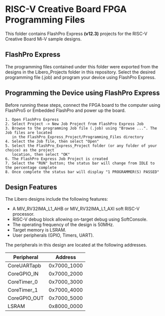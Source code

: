 # RISC-V Creative Board FPGA Programming Files

This folder contains FlashPro Express **(v12.3)** projects for the RISC-V Creative Board Mi-V sample designs.

## FlashPro Express
The programming files contained under this folder were exported from the designs in the Libero_Projects folder in this repository. Select the desired programming file (.job) and program your device using FlashPro Express.

## Programming the Device using FlashPro Express
 Before running these steps, connect the FPGA board to the computer using FlashPro5 or Embedded FlashPro and power up the board.

    1. Open FlashPro Express
    2. Select Project -> New Job Project from FlashPro Express Job   
    3. Browse to the programming Job file (.job) using "Browse ...". The Job files are located
       in the FlashPro_Express_Project/Programming_Files directory
    4. Select the Job file, then select "Open"
    5. Select the FlashPro_Express_Project folder (or any folder of your choice) as the project
       location, then select "OK"
    6. The FlashPro Express Job Project is created
    7. Select the "RUN" button; the status bar will change from IDLE to the percentage complete
    8. Once complete the status bar will display "1 PROGRAMMER(S) PASSED"

## Design Features
The Libero designs include the following features:
* A MIV_RV32IMA_L1_AHB or MIV_RV32IMA_L1_AXI soft RISC-V processor.
* RISC-V debug block allowing on-target debug using SoftConsole.
* The operating frequency of the design is 50MHz.
* Target memory is LSRAM.
* User peripherals (GPIO, Timers, UART).

The peripherals in this design are located at the following addresses.

| Peripheral    | Address   |
| ------------- |:-------------:|
| CoreUARTapb   | 0x7000_1000   |
| CoreGPIO_IN   | 0x7000_2000   |
| CoreTimer_0   | 0x7000_3000   |
| CoreTimer_1   | 0x7000_4000   |
| CoreGPIO_OUT  | 0x7000_5000   |
| LSRAM| 0x8000_0000|
